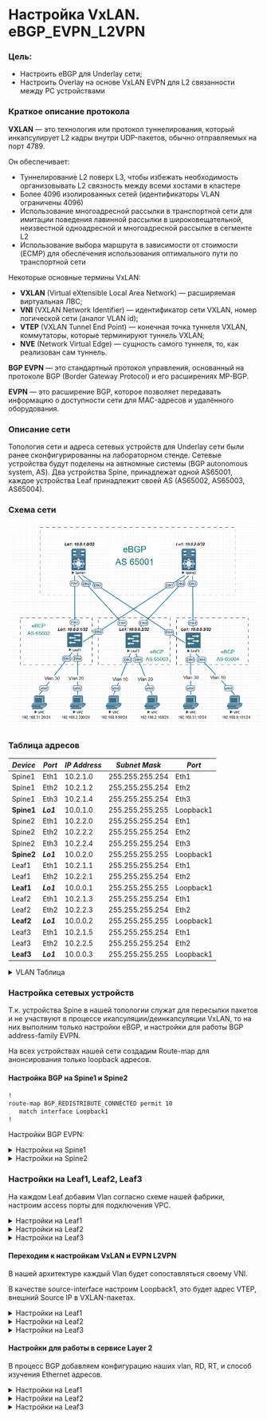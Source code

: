 # Настройка VxLAN. eBGP_EVPN_L2VPN
### Цель:
- Настроить eBGP для Underlay сети;
- Настроить Overlay на основе VxLAN EVPN для L2 связанности между PC устройствами
### Краткое описание протокола
__VXLAN__ — это технология или протокол туннелирования, который инкапсулирует L2 кадры внутри UDP-пакетов, обычно отправляемых на порт 4789.

Он обеспечивает:
 - Туннелирование L2 поверх L3, чтобы избежать необходимость организовывать L2 связность между всеми хостами в кластере
 - Более 4096 изолированных сетей (идентификаторы VLAN ограничены 4096)
 - Использование многоадресной рассылки в транспортной сети для имитации поведения лавинной рассылки в широковещательной, неизвестной одноадресной и многоадресной рассылке в сегменте L2
 - Использование выбора маршрута в зависимости от стоимости (ECMP) для обеспечения использования оптимального пути по транспортной сети
   
Некоторые основные термины VxLAN:
- __VXLAN__ (Virtual eXtensible Local Area Network) — расширяемая виртуальная ЛВС;
- __VNI__ (VXLAN Network Identifier) — идентификатор сети VXLAN, номер логической сети (аналог VLAN id);
- __VTEP__ (VXLAN Tunnel End Point) — конечная точка туннеля VXLAN, коммутаторы, которые терминируют туннель VXLAN;
- __NVE__ (Network Virtual Edge) — сущность самого туннеля, то, как реализован сам туннель.

__BGP EVPN__ — это стандартный протокол управления, основанный на протоколе BGP (Border Gateway Protocol) и его расширениях MP-BGP.

__EVPN__ — это расширение BGP, которое позволяет передавать информацию о доступности сети для MAC-адресов и удалённого оборудования. 

### Описание сети
Топология сети и адреса сетевых устройств для Underlay сети были ранее сконфигурированны на лабораторном стенде.
Сетевые устройства будут поделены на автномные системы (BGP autonomous system, AS). Два устройства Spine, принадлежат одной AS65001, каждое устройства Leaf принадлежит своей AS (AS65002, AS65003, AS65004).

### Схема сети
![](https://github.com/Dmitriy5588/OTUS/blob/main/VxLAN.%20L2%20VNI/VxLAN_eBGP_EVPN_L2VPN_.png)

### Таблица адресов

|_Device_|_Port_|_IP Address_|_Subnet_ _Mask_|_Port_
|---|---|---|---|---|
Spine1|Eth1|10.2.1.0|255.255.255.254|Eth1
Spine1|Eth2|10.2.1.2|255.255.255.254|Eth2
Spine1|Eth3|10.2.1.4|255.255.255.254|Eth3
**Spine1**|*__Lo1__*|10.0.1.0|255.255.255.255|Loopback1
Spine2|Eth1|10.2.2.0|255.255.255.254|Eth1
Spine2|Eth2|10.2.2.2|255.255.255.254|Eth2
Spine2|Eth3|10.2.2.4|255.255.255.254|Eth3
**Spine2**|*__Lo1__*|10.0.2.0|255.255.255.255|Loopback1
Leaf1|Eth1|10.2.1.1|255.255.255.254|Eth1
Leaf1|Eth2|10.2.2.1|255.255.255.254|Eth2
**Leaf1**|*__Lo1__*|10.0.0.1|255.255.255.255|Loopback1
Leaf2|Eth1|10.2.1.3|255.255.255.254|Eth1
Leaf2|Eth2|10.2.2.3|255.255.255.254|Eth2
**Leaf2**|*__Lo1__*|10.0.0.2|255.255.255.255|Loopback1
Leaf3|Eth1|10.2.1.5|255.255.255.254|Eth1
Leaf3|Eth2|10.2.2.5|255.255.255.254|Eth2
**Leaf3**|*__Lo1__*|10.0.0.3|255.255.255.255|Loopback1

<details>

<summary> VLAN Таблица </summary>

|VLAN|IP address/mask|Связанные PC|
|---|---|---|
10|192.168.0.50/24|VPC#1
10|192.168.0.101/24|VPC#6
20|192.168.2.200/24|VPC#2
20|192.168.2.100/24|VPC#4
30|192.168.31.20/24|VPC#1
40|192.168.31.10/24|VPC#5

</details>


### Настройка сетевых устройств
Т.к. устройства Spine в нашей топологии служат  для пересылки пакетов и не участвуют в процессе икапсуляции/деинкапсуляции VxLAN, то на них выполним только настройки eBGP, и настройки для работы BGP address-family EVPN.

На всех устройствах нашей сети создадим Route-map для анонсирования только loopback адресов.

#### Настройка BGP на Spine1 и Spine2
```
!
route-map BGP_REDISTRIBUTE_CONNECTED permit 10
   match interface Loopback1
!
```
Настройки BGP EVPN:
<details>
  
<summary> Настройки на Spine1 </summary>

```
!
router bgp 65001
   router-id 10.0.1.0
   no bgp default ipv4-unicast
   distance bgp 20 200 200
   neighbor EVPN peer group
   neighbor EVPN send-community extended
   neighbor 10.2.1.1 peer group EVPN
   neighbor 10.2.1.1 remote-as 65002
   neighbor 10.2.1.3 peer group EVPN
   neighbor 10.2.1.3 remote-as 65003
   neighbor 10.2.1.5 peer group EVPN
   neighbor 10.2.1.5 remote-as 65004
   redistribute connected route-map BGP_REDISTRIBUTE_CONNECTED
   !
   address-family evpn
      neighbor EVPN activate
   !
   address-family ipv4
      neighbor 10.2.1.1 activate
      neighbor 10.2.1.3 activate
      neighbor 10.2.1.5 activate
!
```
</details>

<details>
  
<summary> Настройки на Spine2 </summary>

```
!
router bgp 65001
   router-id 10.0.1.0
   no bgp default ipv4-unicast
   distance bgp 20 200 200
   neighbor EVPN peer group
   neighbor EVPN send-community extended
   neighbor 10.2.2.1 peer group EVPN
   neighbor 10.2.2.1 remote-as 65002
   neighbor 10.2.2.3 peer group EVPN
   neighbor 10.2.2.3 remote-as 65003
   neighbor 10.2.2.5 peer group EVPN
   neighbor 10.2.2.5 remote-as 65004
   redistribute connected route-map BGP_REDISTRIBUTE_CONNECTED
   !
   address-family evpn
      neighbor EVPN activate
   !
   address-family ipv4
      neighbor 10.2.2.1 activate
      neighbor 10.2.2.3 activate
      neighbor 10.2.2.5 activate
!
```
</details>

### Настройки на Leaf1, Leaf2, Leaf3

На каждом Leaf добавим Vlan согласно схеме нашей фабрики, настроим access порты для подключения VPC.

<details>
  
<summary> Настройки на Leaf1 </summary>

```
!
interface Ethernet3
   switchport access vlan 30
!
interface Ethernet4
   switchport access vlan 20
!
```
</details>

<details>
  
<summary> Настройки на Leaf2 </summary>

```
!
interface Ethernet3
   switchport access vlan 10
!
interface Ethernet4
   switchport access vlan 20
!

```
</details>

<details>
  
<summary> Настройки на Leaf3 </summary>

```
!
interface Ethernet3
   switchport access vlan 30
!
interface Ethernet4
   switchport access vlan 10
!
```
</details>

#### Переходим к настройкам VxLAN и EVPN L2VPN
В нашей архитектуре каждый Vlan будет сопоставляться своему VNI.

В качестве source-interface настроим Loopback1, это будет адрес VTEP, внешний Source IP в VXLAN-пакетах.
<details>
  
<summary> Настройки на Leaf1 </summary>

```
!
interface Vxlan1
   vxlan source-interface Loopback1
   vxlan udp-port 4789
   vxlan vlan 20 vni 2000
   vxlan vlan 30 vni 3000
!
```
</details>

<details>
  
<summary> Настройки на Leaf2 </summary>

```
!
interface Vxlan1
   vxlan source-interface Loopback1
   vxlan udp-port 4789
   vxlan vlan 10 vni 1000
   vxlan vlan 20 vni 2000
!
```
</details>

<details>
  
<summary> Настройки на Leaf3 </summary>

```
!
interface Vxlan1
   vxlan source-interface Loopback1
   vxlan udp-port 4789
   vxlan vlan 10 vni 1000
   vxlan vlan 30 vni 3000
!
```
</details>

#### Настройки для работы в сервисе Layer 2
В процесс BGP добавляем конфигурацию наших vlan, RD, RT, и способ изучения Ethernet адресов.

<details>
  
<summary> Настройки на Leaf1 </summary>

```
!
router bgp 65002
   router-id 10.0.0.1
   no bgp default ipv4-unicast
   distance bgp 20 200 200
   neighbor EVPN peer group
   neighbor EVPN remote-as 65001
   neighbor EVPN send-community extended
   neighbor 10.2.1.0 peer group EVPN
   neighbor 10.2.2.0 peer group EVPN
   redistribute connected route-map BGP_REDISTRIBUTE_CONNECTED
   !
   vlan 20
      rd auto
      route-target both 20:2000
      redistribute learned
   !
   vlan 30
      rd auto
      route-target both 30:3000
      redistribute learned
   !
   address-family evpn
      neighbor EVPN activate
   !
   address-family ipv4
      neighbor 10.2.1.0 activate
      neighbor 10.2.2.0 activate
!
```
</details>

<details>
  
<summary> Настройки на Leaf2 </summary>

```
!
router bgp 65003
   router-id 10.0.0.2
   no bgp default ipv4-unicast
   distance bgp 20 200 200
   neighbor EVPN peer group
   neighbor EVPN remote-as 65001
   neighbor EVPN send-community extended
   neighbor 10.2.1.2 peer group EVPN
   neighbor 10.2.2.2 peer group EVPN
   redistribute connected route-map BGP_REDISTRIBUTE_CONNECTED
   !
   vlan 10
      rd auto
      route-target both 10:1000
      redistribute learned
   !
   vlan 20
      rd auto
      route-target both 20:2000
      redistribute learned
   !
   address-family evpn
      neighbor EVPN activate
   !
   address-family ipv4
      neighbor 10.2.1.2 activate
      neighbor 10.2.2.2 activate
!
```
</details>

<details>
  
<summary> Настройки на Leaf3 </summary>

```
!
router bgp 65004
   router-id 10.0.0.3
   no bgp default ipv4-unicast
   distance bgp 20 200 200
   neighbor EVPN peer group
   neighbor EVPN remote-as 65001
   neighbor EVPN send-community extended
   neighbor 10.2.1.4 peer group EVPN
   neighbor 10.2.2.4 peer group EVPN
   redistribute connected route-map BGP_REDISTRIBUTE_CONNECTED
   !
   vlan 10
      rd auto
      route-target both 10:1000
      redistribute learned
   !
   vlan 30
      rd auto
      route-target both 30:3000
      redistribute learned
   !
   address-family evpn
      neighbor EVPN activate
   !
   address-family ipv4
      neighbor 10.2.1.4 activate
      neighbor 10.2.2.4 activate
!
```
</details>





